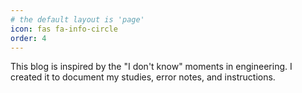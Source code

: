 ```yaml
---
# the default layout is 'page'
icon: fas fa-info-circle
order: 4
---
```


This blog is inspired by the "I don't know" moments in engineering. I created it to document my studies, error notes, and instructions.

